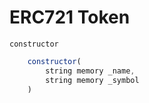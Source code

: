 # ERC721 Token

`constructor`

``` js
    constructor(
        string memory _name, 
        string memory _symbol
    )
```